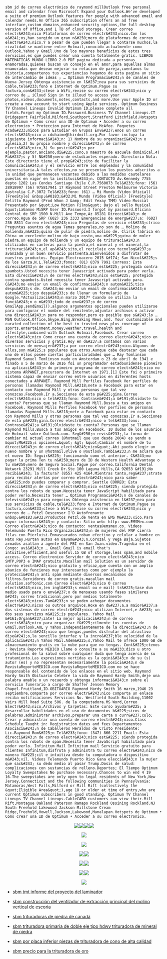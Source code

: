 
```
sbm id de correo electrónico de raymond millOutlook free personal email and calendar from Microsoft Expand your Outlook.We've developed a suite of premium Outlook features for people with advanced email and calendar needs.An Office 365 subscription offers an ad free interface,custom domains,enhanced security options,the full desktop version of Office,and 1 TB of cloud storage. Crear correo electr&#243;nico Plataformas de correo electr&#243;nico.Con los a&#241;os,han surgido un gran n&#250;mero de plataformas de correo electr&#243;nico.Y a pesar de que pueden llegar a contarse muchos,la rivalidad se mantiene entre Hotmail,conocido actualmente como Outlook,Yahoo y Gmail.Uno de los mayores beneficios de estos tres servicios,es que puedes crear una cuenta totalmente gratis. LIBROS MATEMATICAS MUNDO LIBRO 2.0 PDF pagina dedicada a personas enamoradas,quienes buscan un consejo en el amor,para aquellas almas enamoradas que desean mejorar su relacion de pareja,cuentanos tu historia,compartenos tus experiencias hagamos de esta pagina un sitio de intercambio de ideas ; … Optimum Programaci&#243;n de canales de Nueva Jersey Obtenga asistencia en l&#237;nea para sus servicios de cable,tel&#233;fono e Internet de Optimum.Pague su factura,con&#233;ctese a WiFi,revise su correo electr&#243;nico y correo de … iCloud Sign in to iCloud to access your photos,videos,documents,notes,contacts,and more.Use your Apple ID or create a new account to start using Apple services. Optimum Business TV Channel Lineups Invalid Optimum ID,please complete all fields.Forgot my Optimum ID.Password.Business TV Channel Lineups.CT Bridgeport Fairfield,Milford,Southport,Stratford Litchfield.Hotspots de Optimum • Como crear una ID de Optimum • Acceder a su correo electronico • Proteccion para Internet de McAfee. Paquetes Acad&#233;micos para Estudiar en Grupos Env&#237;enos un correo electr&#243;nico a cduhaime@thirdmill.org.Por favor incluya la siguiente informaci&#243;n: 1) Nombre de su organizaci&#243;n o iglesia,2) Su propio nombre y direcci&#243;n de correo electr&#243;nico,3) Su posici&#243;n por ejemplo,pastor,anciano,di&#225;cono,o maestro de escuela dominical,4) Pa&#237;s y 5) N&#250;mero de estudiantes esperado. Directorio Nota: Este directorio tiene el prop&#243;sito de facilitar la comunicaci&#243;n y el servicio entre los empleados y la comunidad universitaria.A tales efectos,no se presentan los puestos adscritos a la unidad que permanecen vacantes debido a las medidas cautelares puestas en vigor en la instituci&#243;n. CONTACTO Av.Kennedy 7755 depto 1202 Las Condes Santiago Chile C.P.7560073 Tel&#233;fono: (56) 28918997 (56) 975817941 17 Raymond Street Preston Melbourne Victoria Australia C.P.3072 Tel&#233;fono: (61) … Mi Mundo (Video Oficial) [FreeStyle] &nbsp;&#0183;&#32;Mi Mundo (Video Oficial) [FreeStyle] Gelitto Raymond (Prod Whon J &amp; Edit Yexay TMM) Video Muscial Presentado por &quot;Low Motion Films&quot; Bajo el sello Musical &quot;LaGamoo MiSRP User ID.Password.I forgot my password.Oficina Central de SRP 1500 N.Mill Ave Tempe,Az 85281 Direcci&#243;n de correo.Agua de SRP (602) 236 3333 Emergencias de energ&#237;a: (602) 236 8811 Correo electr&#243;nico Preguntas de servicio el&#233;ctrico Preguntas asuntos de agua Temas generales,no son de … Molino de molienda,m&#225;quina de pulir de piedra,molino de. Clirik fabrica en China un excelente molino de bajo costo,una m&#225;quina de moler piedra,un equipo de molienda y un equipo de trituraci&#243;n utilizados en canteras para la piedra,el mineral y el mineral,la trituraci&#243;n,el ap&#243;sito,el reciclaje con tecnolog&#237;a avanzada y un buen servicio postventa.Bienvenidos a disfrutar de nuestros productos. Equipo Electroacero 2015 &#174; San Nicol&#225;s de los Garza,N.L.Tel&#233;fonos: (81) 8379 7991 Correos: Esta direcci&#243;n de correo electr&#243;nico est&#225; protegida contra spambots.Usted necesita tener Javascript activado para poder verla. Esta direcci&#243;n de correo electr&#243;nico est&#225; protegida contra spambots.Usted necesita tener Javascript activado para. C&#243;mo enviar un email de confirmaci&#243;n autom&#225;tico despu&#233;s de. C&#243;mo enviar un email de confirmaci&#243;n autom&#225;tico despu&#233;s de llenar un formulario de Google.*Actualizaci&#243;n marzo 2017* Cuando se utiliza la funci&#243;n o m&#233;todo de env&#237;o de correo GmailApp.sendEmail(),algunos argumentos opcionales pueden utilizarse para configurar el nombre del remitente,adjuntar archivos o activar una direcci&#243;n para no responder,pero es posible que s&#243;lo … MSN Outlook,Office,Skype,Bing,Breaking News,and. Your customizable and curated collection of the best in trusted news plus coverage of sports,entertainment,money,weather,travel,health and lifestyle,combined with Outlook Hotmail,Facebook. Crear correo electr&#243;nico Como crear una cuenta de correo electr&#243;nico en diversos servicios y gratis.Hoy en d&#237;a contamos con varios servicios de mensajer&#237;a por correo electr&#243;nico.Algunos de ellos,son m&#225;s populares que otros.Aunque cabe destacar que cada uno de ellos posee ciertas particularidades que … Ray Tomlinson Raymond Samuel Tomlinson nado en Amsterdam o 23 de abril de 1941 e finado o 5 de marzo de 2016 foi un programador estadounidense pioneiro na aplicaci&#243;n do primeiro programa de correo electr&#243;nico no sistema ARPANET,precursora de Internet en 1971.[1] Este foi o primeiro sistema capaz de enviar correo entre usuarios en diferentes hosts conectados a ARPANET. Raymond Mill Perfiles Facebook Ver perfiles de personas llamadas Raymond Mill.&#218;nete a Facebook para estar en contacto con Raymond Mill y otras personas que tal vez conozcas.Facebook.Ir a.Secciones de esta p&#225;gina.Correo electr&#243;nico o tel&#233;fono: Contrase&#241;a &#191;Olvidaste tu cuenta? Personas que se llaman Raymond Mill.Busca a tus amigos en Facebook. Raymond Mills Perfiles Facebook Ver perfiles de personas llamadas Raymond Mills.&#218;nete a Facebook para estar en contacto con Raymond Mills y otras personas que tal vez conozcas.Ir a.Secciones de esta p&#225;gina.Correo electr&#243;nico o tel&#233;fono: Contrase&#241;a &#191;Olvidaste tu cuenta? Personas que se llaman Raymond Mills.Busca a tus amigos en Facebook. 10 dudas de los usuarios de Hotmail sobre Outlook.com. Seg&#250;n revis&#233;,la forma de cambiar mi actual correo (@hotmail que uso desde 2004) es yendo a &quot;M&#225;s opciones…&quot; &gt; &quot;Cambiar el nombre de tu direcci&#243;n de correo electr&#243;nico&quot;.Ahi puedo elegir un nuevo nombre y un @hotmail,@live o @outlook.Tambi&#233;n me aclara que el nuevo ID: Seguir&#225; funcionando como el anterior. C&#243;mo pagar la prima Ten tu n&#250;mero de ID de Western Health Advantage o tu n&#250;mero de Seguro Social.Pague por correo.California Dental Network 23291 Mill Creek Dr.Ste 100 Laguna Hills,CA 92653 &#191;No recibi&#243; la factura? (855) 425 4164.Mientras tanto,reg&#237;strate para recibir alertas por correo electr&#243;nico para saber cu&#225;ndo puedes comparar y comprar. Seattle CORREO: Esta direcci&#243;n de correo electr&#243;nico est&#225; siendo protegida contra los robots de spam.Necesita tener JavaScript habilitado para poder verlo.Necesita tener … Optimum Programaci&#243;n de canales de televisi&#243;n para negocios Obtenga asistencia en l&#237;nea para sus servicios de cable,tel&#233;fono e Internet de Optimum.Pague su factura,con&#233;ctese a WiFi,revise su correo electr&#243;nico y correo de … Petzl Descensor I'D Autofrenante &nbsp;&#0183;&#32;Productos Petzl,de Venta en EMS M&#233;xico.Para mayor informaci&#243;n y contacto: Sitio web: http: www.EMSMex.com Correo electr&#243;nico de contacto: ventas@emsmex.co. Videos Telemundo Puerto Rico Organizaci&#243;n de mujeres del PNP cierra filas con Pierluisi.Enmascarados roban efectivo y celular a hombre en Hato Rey.Hurtan autos en Bayam&#243;n,Corozal y Vega Baja.Sujetos armados asaltan a agente del FBI en San Juan.video.Tragedia en el Congo: avi&#243;n … Gmail Gmail is email that's intuitive,efficient,and useful.15 GB of storage,less spam,and mobile access. Correo electronico Servidor de correo electr&#243;nico SMTP,POP3 e IMAP gratuito.Macallan mail Solution es un servidor de correo electr&#243;nico gratuito y eficaz,que cuenta con un amplio abanico de funciones muy interesantes como por ejemplo la protecci&#243;n anti spam mediante diversos mecanismos de filtros.Servidores de correo gratis.macallan mail solution.softonic.com Correo electr&#243;nico O correo electr&#243;nico,(en ingl&#233;s email ou e mail) tr&#225;tase dun medio usado para o env&#237;o de mensaxes usando fases similares &#243; correo tradicional,pero por medios totalmente electr&#243;nicos.Tam&#233;n se poden achegar documentos electr&#243;nicos ou outros arquivos.Hoxe en d&#237;a,a maior&#237;a dos sistemas de correo electr&#243;nico utilizan Internet,e &#233; un dos seus servizos m&#225;is populares. Yahoo Mail &#161;Organ&#237;zate! La mejor aplicaci&#243;n de correo electr&#243;nico para organizar f&#225;cilmente tus cuentas de Gmail,Outlook,AOL y Yahoo.Independientemente de la direcci&#243;n de correo electr&#243;nico que tengas,puedes disfrutar del atractivo dise&#241;o,la sencilla interfaz y la incre&#237;ble velocidad de la aplicaci&#243;n Yahoo Mail.Adem&#225;s,Yahoo Mail te ofrece 1000 GB de almacenamiento gratis en la nube para que no tengas. Cont&#225;ctenos : Revista Reporte MEDICO Llame o consulte a su m&#233;dico u otro profesional de la salud sobre cualquier duda que tenga acerca de su tratamiento.Las expresiones vertidas es la opini&#243;n de su (s) autor (es) y no representan necesariamente la posici&#243;n de RevistaReporteMEDICO.com RevistaReporteMEDICO.com no se hace responsable del contenido de los enlaces en el sitio web. Raymond Hardy Smith Obituario Celebre la vida de Raymond Hardy Smith,deje una palabra amable o un recuerdo y obtenga informaci&#243;n sobre el servicio funerario a cargo de Shaffer Jensen Memory Chapel.Fruitland,ID.OBITUARIO Raymond Hardy Smith 16 marzo,1946 23 septiembre.comparta por correo electr&#243;nico comparta un enlace reciba notificaciones Servicios No. Westfield South Building,11002 Veirs Mill Road Suite 506. de la computadora.MS Word,Correo Electr&#243;nico,Archivos y Carpetas: Este curso ayudar&#225; a desarrollar habilidades en el uso de documentos b&#225;sicos de palabras,administrar archivos,preparar una carta o curr&#237;culo; Crear y administrar una cuenta de correo electr&#243;nico.Class Schedule Taught in: Registration dates and fees Departamentos Asociaci&#243;n de Caballeros Heraldos de Cristo Presidente: Lic.Raymond Rom&#225;n Tel&#233;fono: (347) 866 2211 Email: Esta direcci&#243;n de correo electr&#243;nico est&#225; siendo protegida contra los robots de spam.Necesita tener JavaScript habilitado para poder verlo. Infinitum Mail Infinitum mail Servicio gratuito para clientes Infinitum,disfruta y administra tu correo electr&#243;nico de manera f&#225;cil e intuitiva desde tu computadora o dispositivo m&#243;vil. Videos Telemundo Puerto Rico Gana elecci&#243;n la mujer que sac&#243; su dedo medio al pasar Trump.Dosis de salud: complicaciones con sustancias de relleno.Deportes; El Tiempo Optimum Loyalty Sweepstakes No purchase necessary.Chances to win end 4 19 16.The sweepstakes are only open to legal residents of New York,New Jersey,Connecticut and the following communities in Pennsylvania: Matamoras,West Falls,Milford or Mill Rift (collectively the &quot;Eligible Area&quot;),age 18 or older at time of entry,who are current Optimum subscribers in good standing. Optimum TV Channel Lineups TV Channel Lineups.CableCARD customers can view their.Mill Rift,Montague Oakland Paterson Ramapo Rockland Ossining Rockland.NJ South Freehold Lakewood Jackson Millstone Cream Ridge,Freehold,Howell,Jackson,Lakewood,Manalapan.Hotspots de Optimum • Como crear una ID de Optimum • Acceder a su correo electronico. 
```

<div align="center">

<a href="https://es-mill.shibang-china.com/github&k=sbm+id+de+correo+electr%C3%B3nico+de+raymond+mill"><img src="https://static.shibang-china.com/es/mill/index.jpg"></a><a href="https://es-mill.shibang-china.com/materials.htmlgithub&k=sbm+id+de+correo+electr%C3%B3nico+de+raymond+mill"><img src="https://static.shibang-china.com/es/mill/materials.jpg"></a><a href="https://es-mill.shibang-china.com/about.htmlgithub&k=sbm+id+de+correo+electr%C3%B3nico+de+raymond+mill"><img src="https://static.shibang-china.com/es/mill/about.jpg"></a><a href="https://es-mill.shibang-china.com/contact.htmlgithub&k=sbm+id+de+correo+electr%C3%B3nico+de+raymond+mill"><img src="https://static.shibang-china.com/es/mill/contact.jpg"></a>

<a href="https://es-mill.shibang-china.com/github&k=sbm+id+de+correo+electr%C3%B3nico+de+raymond+mill"><img src="https://static.shibang-china.com/es/mill/banner.jpg"></a>

<a href="https://swt.shibang-china.com/github&k=sbm+id+de+correo+electr%C3%B3nico+de+raymond+mill"><img src="https://static.shibang-china.com/es/mill/chat.jpg"></a>

<a href="https://es-mill.shibang-china.com/products/vertical-roller-mill.htmlgithub&k=sbm+id+de+correo+electr%C3%B3nico+de+raymond+mill"><img src="https://static.shibang-china.com/es/mill/vertical.jpg"></a><a href="https://es-mill.shibang-china.com/products/raymond-mill.htmlgithub&k=sbm+id+de+correo+electr%C3%B3nico+de+raymond+mill"><img src="https://static.shibang-china.com/es/mill/raymond.jpg"></a>

<a href="https://es-mill.shibang-china.com/products/ultrafine-grinding-mill.htmlgithub&k=sbm+id+de+correo+electr%C3%B3nico+de+raymond+mill"><img src="https://static.shibang-china.com/es/mill/ultrafine.jpg"></a><a href="https://es-mill.shibang-china.com/products/trapezium-grinding-mill.htmlgithub&k=sbm+id+de+correo+electr%C3%B3nico+de+raymond+mill"><img src="https://static.shibang-china.com/es/mill/trapezium.jpg"></a>

<a href="https://es-mill.shibang-china.com/products/ball-mill.htmlgithub&k=sbm+id+de+correo+electr%C3%B3nico+de+raymond+mill"><img src="https://static.shibang-china.com/es/mill/ball.jpg"></a><a href="https://es-mill.shibang-china.com/products/hammer-mill.htmlgithub&k=sbm+id+de+correo+electr%C3%B3nico+de+raymond+mill"><img src="https://static.shibang-china.com/es/mill/hammer.jpg"></a>

<a href="https://swt.shibang-china.com/github&k=sbm+id+de+correo+electr%C3%B3nico+de+raymond+mill"><img src="https://static.shibang-china.com/es/mill/case.jpg"></a>

</div>


* [sbm tmt informe del proyecto del laminador](sbm%20tmt%20informe%20del%20proyecto%20del%20laminador.md)

* [sbm construcción del ventilador de extracción principal del molino vertical de escoria](sbm%20construcci%C3%B3n%20del%20ventilador%20de%20extracci%C3%B3n%20principal%20del%20molino%20vertical%20de%20escoria.md)

* [sbm trituradoras de piedra de canadá](sbm%20trituradoras%20de%20piedra%20de%20canad%C3%A1.md)

* [sbm trituradora primaria de doble eje tipo hdwv trituradora de mineral de piedra](sbm%20trituradora%20primaria%20de%20doble%20eje%20tipo%20hdwv%20trituradora%20de%20mineral%20de%20piedra.md)

* [sbm por placa inferior piezas de trituradora de cono de alta calidad](sbm%20por%20placa%20inferior%20piezas%20de%20trituradora%20de%20cono%20de%20alta%20calidad.md)

* [sbm precio para la trituradora de oro](sbm%20precio%20para%20la%20trituradora%20de%20oro.md)